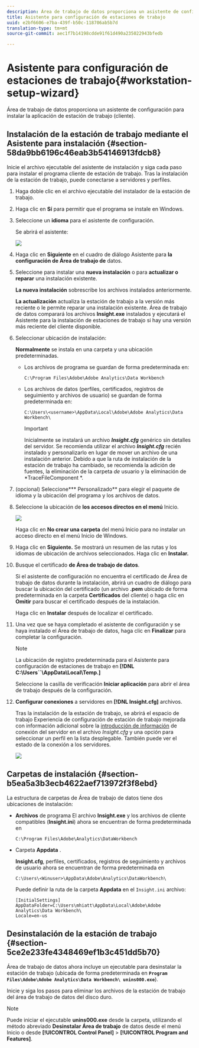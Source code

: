 ```yaml
---
description: Área de trabajo de datos proporciona un asistente de configuración para instalar la aplicación de estación de trabajo (cliente).
title: Asistente para configuración de estaciones de trabajo
uuid: e2bf6606-e7ba-439f-b50c-118706ab5b7d
translation-type: tm+mt
source-git-commit: aec1f7b14198cdde91f61d490a235022943bfedb

---
```



# Asistente para configuración de estaciones de trabajo{#workstation-setup-wizard}

Área de trabajo de datos proporciona un asistente de configuración para instalar la aplicación de estación de trabajo (cliente).

## Instalación de la estación de trabajo mediante el Asistente para instalación {#section-58da9bb6196c46eab3b54146913fdcb8}

Inicie el archivo ejecutable del asistente de instalación y siga cada paso para instalar el programa cliente de estación de trabajo. Tras la instalación de la estación de trabajo, puede conectarse a servidores y perfiles.

1. Haga doble clic en el archivo ejecutable del instalador de la estación de trabajo.
1. Haga clic en **Sí** para permitir que el programa se instale en Windows.
1. Seleccione un **idioma** para el asistente de configuración.

   Se abrirá el asistente:

   ![](assets/6_4_workstation_wizard.png)

1. Haga clic en **Siguiente** en el cuadro de diálogo Asistente para **la configuración de Área de trabajo de** datos.

1. Seleccione para instalar una **nueva instalación** o para **actualizar o reparar** una instalación existente.

   **La nueva instalación** sobrescribe los archivos instalados anteriormente.

   **La actualización** actualiza la estación de trabajo a la versión más reciente o le permite reparar una instalación existente. Área de trabajo de datos comparará los archivos **Insight.exe** instalados y ejecutará el Asistente para la instalación de estaciones de trabajo si hay una versión más reciente del cliente disponible.

1. Seleccionar ubicación de instalación:

   **Normalmente** se instala en una carpeta y una ubicación predeterminadas.

   * Los archivos de programa se guardan de forma predeterminada en:

      ```
      C:\Program Files\Adobe\Adobe Analytics\Data Workbench
      ```

   * Los archivos de datos (perfiles, certificados, registros de seguimiento y archivos de usuario) se guardan de forma predeterminada en:

      ```
      C:\Users\<username>\AppData\Local\Adobe\Adobe Analytics\Data Workbench\
      ```

      >[!IMPORTANT]
      >
      >Inicialmente se instalará un archivo ***Insight.cfg*** genérico sin detalles del servidor. Se recomienda utilizar el archivo ***Insight.cfg*** recién instalado y personalizarlo en lugar de mover un archivo de una instalación anterior. Debido a que la ruta de instalación de la estación de trabajo ha cambiado, se recomienda la adición de fuentes, la eliminación de la carpeta *de* usuario y la eliminación de *TraceFileComponent *.

1. (opcional) Seleccione*** Personalizado** para elegir el paquete de idioma y la ubicación del programa y los archivos de datos.
1. Seleccione la ubicación de **los accesos directos en el menú** Inicio.

   ![](assets/6_4_workstation_wizard_folder.png)

   Haga clic en **No crear una carpeta** del menú Inicio para no instalar un acceso directo en el menú Inicio de Windows.

1. Haga clic en **Siguiente.** Se mostrará un resumen de las rutas y los idiomas de ubicación de archivos seleccionados. Haga clic en **Instalar.**

1. Busque el certificado **de Área de trabajo de datos**.

   Si el asistente de configuración no encuentra el certificado de Área de trabajo de datos durante la instalación, abrirá un cuadro de diálogo para buscar la ubicación del certificado (un archivo **.pem** ubicado de forma predeterminada en la carpeta **Certificados** del cliente) o haga clic en **Omitir** para buscar el certificado después de la instalación.

   Haga clic en **Instalar** después de localizar el certificado.

1. Una vez que se haya completado el asistente de configuración y se haya instalado el Área de trabajo de datos, haga clic en **Finalizar** para completar la configuración.

   >[!NOTE]
   >
   >La ubicación de registro predeterminada para el Asistente para configuración de estaciones de trabajo en **[!DNL C:\Users\`<userName>`\AppData\Local\Temp.]**

   Seleccione la casilla de verificación **Iniciar aplicación** para abrir el área de trabajo después de la configuración.

1. **Configurar conexiones** a servidores en **[!DNL Insight.cfg]** archivos.

   Tras la instalación de la estación de trabajo, se abrirá el espacio de trabajo Experiencia de configuración de estación de trabajo mejorada con información adicional sobre la [introducción de información](/help/home/c-get-started/c-insght-config-param.md) de conexión del servidor en el archivo *Insight.cfg* y una opción para seleccionar un perfil en la lista desplegable. También puede ver el estado de la conexión a los servidores.

   ![](assets/6_4_workstation_install_conf_conn.png)

## Carpetas de instalación {#section-b5ea5a3b3ecb4622aef713972f3f8ebd}

La estructura de carpetas de Área de trabajo de datos tiene dos ubicaciones de instalación:

* **Archivos** de programa El archivo **Insight.exe** y los archivos de cliente compatibles (**Insight.ini**) ahora se encuentran de forma predeterminada en

   ```
   C:\Program Files\Adobe\Analytics\DataWorkbench
   ```

* Carpeta **Appdata** .

   **Insight.cfg**, perfiles, certificados, registros de seguimiento y archivos de usuario ahora se encuentran de forma predeterminada en

   ```
   C:\Users\<Winuser>\AppData\Adobe\Analytics\DataWorkbench\ 
   ```

   Puede definir la ruta de la carpeta **Appdata** en el `Insight.ini` archivo:

   ```
   [InitialSettings] 
   AppDataFolder=C:\Users\mhiatt\AppData\Local\Adobe\Adobe Analytics\Data Workbench\ 
   Locale=en-us
   ```

## Desinstalación de la estación de trabajo {#section-5ce2e233fe4348469ef1b3c451dd5b70}

Área de trabajo de datos ahora incluye un ejecutable para desinstalar la estación de trabajo (ubicada de forma predeterminada en **`Program Files\Adobe\Adobe Analytics\Data Workbench\ unins000.exe`**).

Inicie y siga los pasos para eliminar los archivos de la estación de trabajo del área de trabajo de datos del disco duro.

>[!NOTE]
>
>Puede iniciar el ejecutable **unins000.exe** desde la carpeta, utilizando el método abreviado **Desinstalar Área de trabajo** de datos desde el menú Inicio o desde **[!UICONTROL Control Panel]** > **[!UICONTROL Program and Features]**.
